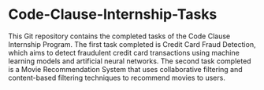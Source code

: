 # Code-Clause-Internship-Tasks
This Git repository contains the completed tasks of the Code Clause Internship Program. The first task completed is Credit Card Fraud Detection, which aims to detect fraudulent credit card transactions using machine learning models and artificial neural networks. The second task completed is a Movie Recommendation System that uses collaborative filtering and content-based filtering techniques to recommend movies to users.
